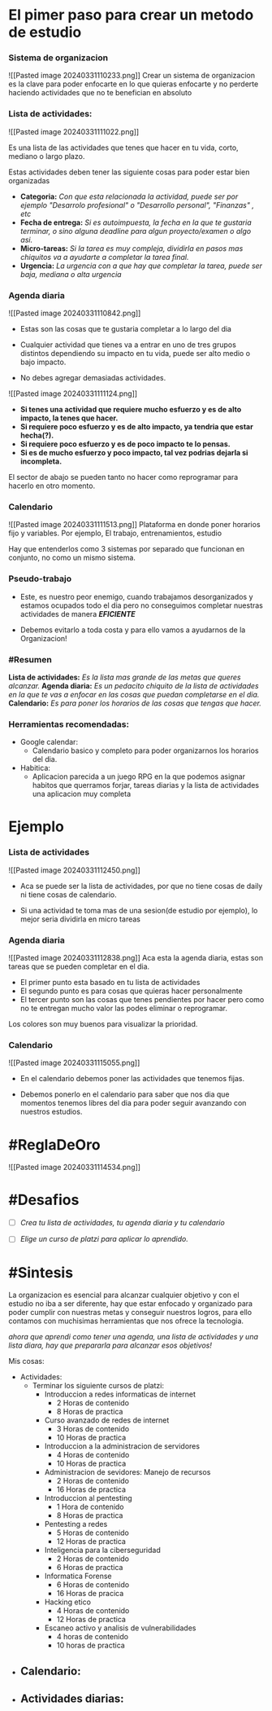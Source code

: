 # El pimer paso para crear un metodo de estudio

### Sistema de organizacion
![[Pasted image 20240331110233.png]]
Crear un sistema de organizacion es la clave para poder enfocarte en lo que quieras enfocarte y no perderte haciendo actividades que no te benefician en absoluto
### Lista de actividades:
![[Pasted image 20240331111022.png]]

Es una lista de las actividades que tenes que hacer en tu vida, corto, mediano o largo plazo.

Estas actividades deben tener las siguiente cosas para poder estar bien organizadas
- **Categoria:**
	*Con que esta relacionada la actividad, puede ser por ejemplo "Desarrolo profesional" o "Desarrollo personal", "Finanzas" , etc*
- **Fecha de entrega:**
	*Si es autoimpuesta, la fecha en la que te gustaria terminar, o sino alguna deadline para algun proyecto/examen  o algo asi.*
- **Micro-tareas:**
	*Si la tarea es muy compleja, dividirla en pasos mas chiquitos va a ayudarte a completar la tarea final.*
- **Urgencia:**
	*La urgencia con a que hay que completar la tarea, puede ser baja, mediana o alta urgencia*



### Agenda diaria
![[Pasted image 20240331110842.png]]

- Estas son las cosas que te gustaria completar a lo largo del dia 

- Cualquier actividad que tienes va a entrar en uno de tres grupos distintos dependiendo su impacto en tu vida, puede ser alto medio o bajo impacto.

- No debes agregar demasiadas actividades.

![[Pasted image 20240331111124.png]]

- **Si tenes una actividad que requiere mucho esfuerzo y es de alto impacto, la tenes que hacer.**
- **Si requiere poco esfuerzo y es de alto impacto, ya tendria que estar hecha(?).**
- **Si requiere poco esfuerzo y es de poco impacto te lo pensas.**
- **Si es de mucho esfuerzo y poco impacto, tal vez podrias dejarla si incompleta.**

El sector de abajo se pueden tanto no hacer como reprogramar para hacerlo en otro momento.

### Calendario
![[Pasted image 20240331111513.png]]
Plataforma en donde poner horarios fijo y variables. 
Por ejemplo, El trabajo, entrenamientos, estudio


Hay que entenderlos como 3 sistemas por separado que funcionan en conjunto, no como un mismo sistema.
### Pseudo-trabajo

- Este, es nuestro peor enemigo, cuando trabajamos desorganizados y estamos ocupados todo el dia pero no conseguimos completar nuestras actividades de manera ***EFICIENTE***

- Debemos evitarlo a toda costa y para ello vamos a ayudarnos de la Organizacion!

### #Resumen
**Lista de actividades:**
*Es la lista mas grande de las metas que queres alcanzar.*
**Agenda diaria:**
*Es un pedacito chiquito de la lista de actividades en la que te vas a enfocar en las cosas que puedan completarse en el dia.*
**Calendario:**
*Es para poner los horarios de las cosas que tengas que hacer.*

### Herramientas recomendadas:
- Google calendar:
	- Calendario basico y completo para poder organizarnos los horarios del dia.
- Habitica:
	- Aplicacion parecida a un juego RPG en la que podemos asignar habitos que querramos forjar, tareas diarias y la lista de actividades una aplicacion muy completa

# **Ejemplo**
### Lista de actividades

![[Pasted image 20240331112450.png]]

- Aca se puede ser la lista de actividades, por que no tiene cosas de daily ni tiene cosas de calendario.

- Si una actividad te toma mas de una sesion(de estudio por ejemplo), lo mejor seria dividirla en micro tareas

### Agenda diaria
![[Pasted image 20240331112838.png]]
Aca esta la agenda diaria, estas son tareas que se pueden completar en el dia.
- El primer punto esta basado en tu lista de actividades
- El segundo punto es para cosas que quieras hacer personalmente
- El tercer punto son las cosas que tenes pendientes por hacer pero como no te entregan mucho valor las podes eliminar o reprogramar.

Los colores son muy buenos para visualizar la prioridad.

### Calendario
![[Pasted image 20240331115055.png]]

- En el calendario debemos poner las actividades que tenemos fijas.

- Debemos ponerlo en el calendario para saber que nos dia que momentos tenemos libres del dia para poder seguir avanzando con nuestros estudios.

# #ReglaDeOro 
![[Pasted image 20240331114534.png]]

# #Desafios

- [ ] *Crea tu lista de actividades, tu agenda diaria y tu calendario*

- [ ] *Elige un curso de platzi para aplicar lo aprendido.*

# #Sintesis  

La organizacion es esencial para alcanzar cualquier objetivo y con el estudio no iba a ser diferente, hay que estar enfocado y organizado para poder cumplir con nuestras metas y conseguir nuestros logros, para ello contamos con muchisimas herramientas que nos ofrece la tecnologia.

*ahora que aprendi como tener una agenda, una lista de actividades y una lista diara, hay que prepararla para alcanzar esos objetivos!*

Mis cosas:

- Actividades:
	- Terminar los siguiente cursos de platzi:
		- Introduccion a redes informaticas de internet
			- 2 Horas de contenido
			- 8 Horas de practica
		- Curso avanzado de redes de internet
			- 3 Horas de contenido 
			- 10 Horas de practica
		- Introduccion a la administracion de servidores
			- 4 Horas de contenido
			- 10 Horas de practica
		- Administracion de sevidores: Manejo de recursos
			- 2 Horas de contenido
			- 16 Horas de practica 
		- Introduccion al pentesting
			- 1 Hora de contenido
			- 8 Horas de practica
		- Pentesting a redes
			- 5 Horas de contenido
			- 12 Horas de practica
		- Inteligencia para la ciberseguridad
			- 2 Horas de contenido
			- 6 Horas de practica
		- Informatica Forense
			- 6 Horas de contenido
			- 16 Horas de pracica
		- Hacking etico
			- 4 Horas de contenido
			- 12 Horas de practica
		- Escaneo activo y analisis de vulnerabilidades 
			- 4 horas de contenido
			- 10 horas de practica
- Calendario:
	- 
- Actividades diarias:
	- 

